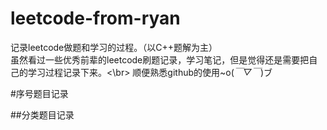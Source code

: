 # leetcode-from-ryan

记录leetcode做题和学习的过程。（以C++题解为主）
<br>虽然看过一些优秀前辈的leetcode刷题记录，学习笔记，但是觉得还是需要把自己的学习过程记录下来。<\br>
顺便熟悉github的使用~o(*￣▽￣*)ブ


#序号题目记录

##分类题目记录

